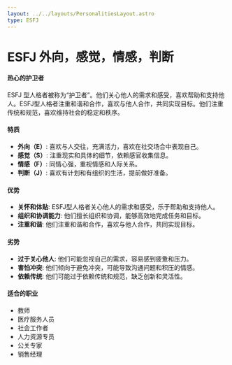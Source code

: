 ```yaml
---
layout: ../../layouts/PersonalitiesLayout.astro
type: ESFJ
---
```

# ESFJ 外向，感觉，情感，判断

#### 热心的护卫者
ESFJ 型人格者被称为“护卫者”。他们关心他人的需求和感受，喜欢帮助和支持他人。ESFJ型人格者注重和谐和合作，喜欢与他人合作，共同实现目标。他们注重传统和规范，喜欢维持社会的稳定和秩序。

#### 特质
- **外向（E）**: 喜欢与人交往，充满活力，喜欢在社交场合中表现自己。
- **感觉（S）**: 注重现实和具体的细节，依赖感官收集信息。
- **情感（F）**: 同情心强，重视情感和人际关系。
- **判断（J）**: 喜欢有计划和有组织的生活，提前做好准备。

#### 优势
- **关怀和体贴**: ESFJ型人格者关心他人的需求和感受，乐于帮助和支持他人。
- **组织和协调能力**: 他们擅长组织和协调，能够高效地完成任务和目标。
- **注重和谐**: 他们注重和谐和合作，喜欢与他人合作，共同实现目标。

#### 劣势
- **过于关心他人**: 他们可能忽视自己的需求，容易感到疲惫和压力。
- **害怕冲突**: 他们倾向于避免冲突，可能导致沟通问题和积压的情感。
- **依赖传统**: 他们可能过于依赖传统和规范，缺乏创新和灵活性。

#### 适合的职业
- 教师
- 医疗服务人员
- 社会工作者
- 人力资源专员
- 公关专家
- 销售经理